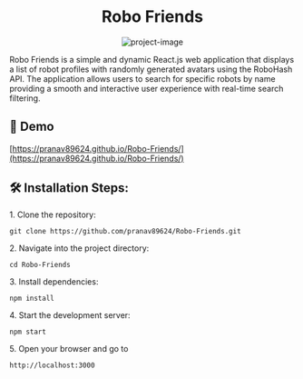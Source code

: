 

<h1 align="center" id="title">Robo Friends</h1>

<p align="center"><img src="https://socialify.git.ci/pranav89624/Robo-Friends/image?font=KoHo&amp;language=1&amp;name=1&amp;owner=1&amp;pattern=Floating%20Cogs&amp;theme=Light" alt="project-image"></p>

<p id="description">Robo Friends is a simple and dynamic React.js web application that displays a list of robot profiles with randomly generated avatars using the RoboHash API. The application allows users to search for specific robots by name providing a smooth and interactive user experience with real-time search filtering.</p>

<h2>🚀 Demo</h2>

[https://pranav89624.github.io/Robo-Friends/](https://pranav89624.github.io/Robo-Friends/)

<h2>🛠️ Installation Steps:</h2>

<p>1. Clone the repository:</p>

```
git clone https://github.com/pranav89624/Robo-Friends.git
```

<p>2. Navigate into the project directory:</p>

```
cd Robo-Friends
```

<p>3. Install dependencies:</p>

```
npm install
```

<p>4. Start the development server:</p>

```
npm start
```

<p>5. Open your browser and go to</p>

```
http://localhost:3000
```
